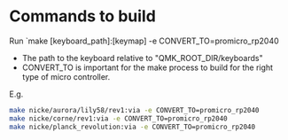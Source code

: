 # Commands to build

Run `make [keyboard_path]:[keymap] -e CONVERT_TO=promicro_rp2040

- The path to the keyboard relative to "QMK_ROOT_DIR/keyboards"
- CONVERT_TO is important for the make process to build for the right type of micro controller.

E.g.
```bash
make nicke/aurora/lily58/rev1:via -e CONVERT_TO=promicro_rp2040
make nicke/corne/rev1:via -e CONVERT_TO=promicro_rp2040
make nicke/planck_revolution:via -e CONVERT_TO=promicro_rp2040
```
